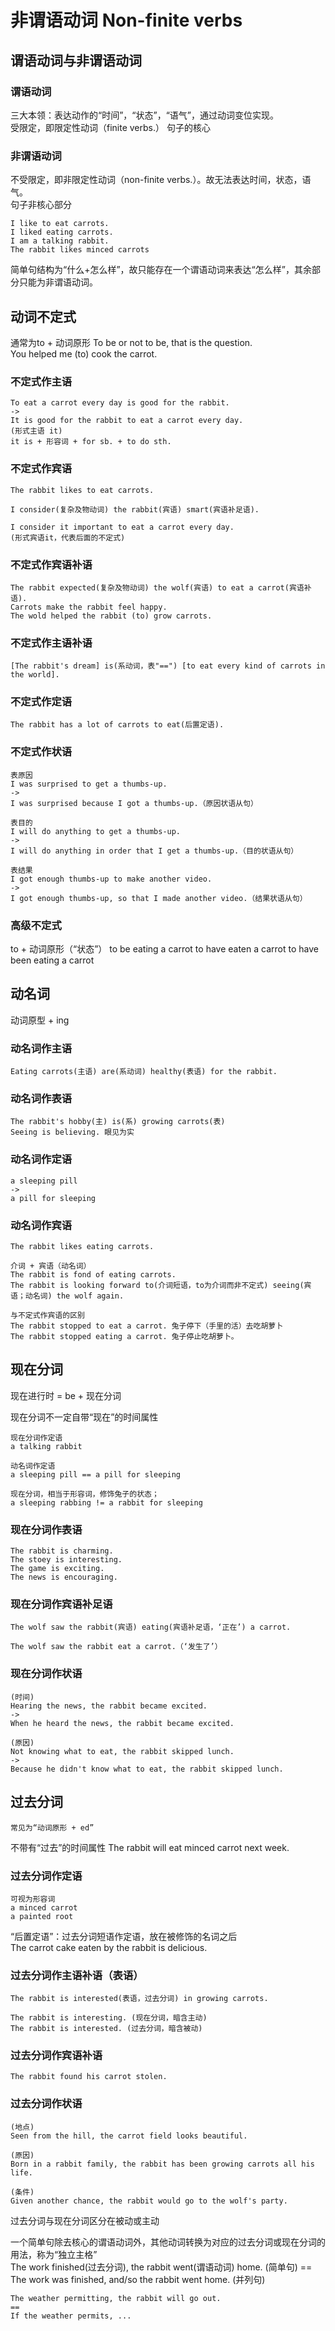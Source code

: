 # 非谓语动词 Non-finite verbs

## 谓语动词与非谓语动词

### 谓语动词

三大本领：表达动作的“时间”，“状态”，“语气”，通过动词变位实现。  
受限定，即限定性动词（finite verbs.）
句子的核心

### 非谓语动词

不受限定，即非限定性动词（non-finite verbs.）。故无法表达时间，状态，语气。  
句子非核心部分

    I like to eat carrots.
    I liked eating carrots.
    I am a talking rabbit.
    The rabbit likes minced carrots

简单句结构为“什么+怎么样”，故只能存在一个谓语动词来表达“怎么样”，其余部分只能为非谓语动词。

## 动词不定式

通常为to + 动词原形
    To be or not to be, that is the question.  
    You helped me (to) cook the carrot.  

### 不定式作主语

    To eat a carrot every day is good for the rabbit.
    ->
    It is good for the rabbit to eat a carrot every day.
    (形式主语 it)
    it is + 形容词 + for sb. + to do sth.

### 不定式作宾语

    The rabbit likes to eat carrots.  

    I consider(复杂及物动词) the rabbit(宾语) smart(宾语补足语).

    I consider it important to eat a carrot every day.
    (形式宾语it，代表后面的不定式)

### 不定式作宾语补语

    The rabbit expected(复杂及物动词) the wolf(宾语) to eat a carrot(宾语补语).  
    Carrots make the rabbit feel happy.  
    The wold helped the rabbit (to) grow carrots.  

### 不定式作主语补语

    [The rabbit's dream] is(系动词，表"==") [to eat every kind of carrots in the world].

### 不定式作定语

    The rabbit has a lot of carrots to eat(后置定语).

### 不定式作状语

    表原因
    I was surprised to get a thumbs-up.
    -> 
    I was surprised because I got a thumbs-up.（原因状语从句）

    表目的
    I will do anything to get a thumbs-up.
    ->
    I will do anything in order that I get a thumbs-up.（目的状语从句）

    表结果
    I got enough thumbs-up to make another video.
    ->
    I got enough thumbs-up, so that I made another video.（结果状语从句）

### 高级不定式

to + 动词原形（“状态”）
    to be eating a carrot
    to have eaten a carrot
    to have been eating a carrot

## 动名词

动词原型 + ing

### 动名词作主语

    Eating carrots(主语) are(系动词) healthy(表语) for the rabbit.

### 动名词作表语

    The rabbit's hobby(主) is(系) growing carrots(表)
    Seeing is believing. 眼见为实

### 动名词作定语

    a sleeping pill
    ->
    a pill for sleeping



### 动名词作宾语

    The rabbit likes eating carrots.

    介词 + 宾语（动名词）
    The rabbit is fond of eating carrots.
    The rabbit is looking forward to(介词短语，to为介词而非不定式) seeing(宾语；动名词) the wolf again.

    与不定式作宾语的区别
    The rabbit stopped to eat a carrot. 兔子停下（手里的活）去吃胡萝卜
    The rabbit stopped eating a carrot. 兔子停止吃胡萝卜。

## 现在分词

现在进行时 = be + 现在分词  

现在分词不一定自带“现在”的时间属性

    现在分词作定语
    a talking rabbit

    动名词作定语
    a sleeping pill == a pill for sleeping

    现在分词，相当于形容词，修饰兔子的状态；
    a sleeping rabbing != a rabbit for sleeping


### 现在分词作表语

    The rabbit is charming.
    The stoey is interesting.
    The game is exciting.
    The news is encouraging.

### 现在分词作宾语补足语

    The wolf saw the rabbit(宾语) eating(宾语补足语，‘正在’) a carrot.

    The wolf saw the rabbit eat a carrot.（‘发生了’）

### 现在分词作状语

    (时间)
    Hearing the news, the rabbit became excited.
    ->
    When he heard the news, the rabbit became excited.

    (原因)
    Not knowing what to eat, the rabbit skipped lunch.
    ->
    Because he didn't know what to eat, the rabbit skipped lunch.

## 过去分词

    常见为“动词原形 + ed”

不带有“过去”的时间属性
    The rabbit will eat minced carrot next week.  


### 过去分词作定语

    可视为形容词
    a minced carrot
    a painted root

“后置定语”：过去分词短语作定语，放在被修饰的名词之后  
    The carrot cake eaten by the rabbit is delicious.


### 过去分词作主语补语（表语）

    The rabbit is interested(表语，过去分词) in growing carrots.

    The rabbit is interesting. (现在分词，暗含主动)
    The rabbit is interested. (过去分词，暗含被动)

### 过去分词作宾语补语

    The rabbit found his carrot stolen.

### 过去分词作状语

    (地点)
    Seen from the hill, the carrot field looks beautiful.

    (原因)
    Born in a rabbit family, the rabbit has been growing carrots all his life.

    (条件)
    Given another chance, the rabbit would go to the wolf's party.

过去分词与现在分词区分在被动或主动  


一个简单句除去核心的谓语动词外，其他动词转换为对应的过去分词或现在分词的用法，称为“独立主格”  
    The work finished(过去分词), the rabbit went(谓语动词) home. (简单句)
    ==
    The work was finished, and/so the rabbit went home. (并列句)

 
    The weather permitting, the rabbit will go out. 
    ==
    If the weather permits, ...



